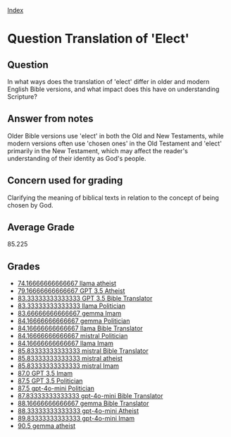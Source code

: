 
[Index](../../index.md)
# Question Translation of 'Elect'
## Question
In what ways does the translation of 'elect' differ in older and modern English Bible versions, and what impact does this have on understanding Scripture?

## Answer from notes
Older Bible versions use 'elect' in both the Old and New Testaments, while modern versions often use 'chosen ones' in the Old Testament and 'elect' primarily in the New Testament, which may affect the reader's understanding of their identity as God's people.

## Concern used for grading
Clarifying the meaning of biblical texts in relation to the concept of being chosen by God.

## Average Grade
85.225

## Grades
 * [74.16666666666667 llama atheist](../answers/llama_atheist/Translation_of__Elect_.md)
 * [79.16666666666667 GPT 3.5 Atheist](../answers/GPT_3.5_Atheist/Translation_of__Elect_.md)
 * [83.33333333333333 GPT 3.5 Bible Translator](../answers/GPT_3.5_Bible_Translator/Translation_of__Elect_.md)
 * [83.33333333333333 llama Politician](../answers/llama_Politician/Translation_of__Elect_.md)
 * [83.66666666666667 gemma Imam](../answers/gemma_Imam/Translation_of__Elect_.md)
 * [84.16666666666667 gemma Politician](../answers/gemma_Politician/Translation_of__Elect_.md)
 * [84.16666666666667 llama Bible Translator](../answers/llama_Bible_Translator/Translation_of__Elect_.md)
 * [84.16666666666667 mistral Politician](../answers/mistral_Politician/Translation_of__Elect_.md)
 * [84.16666666666667 llama Imam](../answers/llama_Imam/Translation_of__Elect_.md)
 * [85.83333333333333 mistral Bible Translator](../answers/mistral_Bible_Translator/Translation_of__Elect_.md)
 * [85.83333333333333 mistral atheist](../answers/mistral_atheist/Translation_of__Elect_.md)
 * [85.83333333333333 mistral Imam](../answers/mistral_Imam/Translation_of__Elect_.md)
 * [87.0 GPT 3.5 Imam](../answers/GPT_3.5_Imam/Translation_of__Elect_.md)
 * [87.5 GPT 3.5 Politician](../answers/GPT_3.5_Politician/Translation_of__Elect_.md)
 * [87.5 gpt-4o-mini Politician](../answers/gpt-4o-mini_Politician/Translation_of__Elect_.md)
 * [87.83333333333333 gpt-4o-mini Bible Translator](../answers/gpt-4o-mini_Bible_Translator/Translation_of__Elect_.md)
 * [88.16666666666667 gemma Bible Translator](../answers/gemma_Bible_Translator/Translation_of__Elect_.md)
 * [88.33333333333333 gpt-4o-mini Atheist](../answers/gpt-4o-mini_Atheist/Translation_of__Elect_.md)
 * [89.83333333333333 gpt-4o-mini Imam](../answers/gpt-4o-mini_Imam/Translation_of__Elect_.md)
 * [90.5 gemma atheist](../answers/gemma_atheist/Translation_of__Elect_.md)
